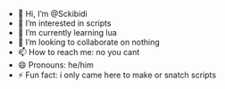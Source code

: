 - 👋 Hi, I’m @Sckibidi
- 👀 I’m interested in scripts
- 🌱 I’m currently learning lua
- 💞️ I’m looking to collaborate on nothing
- 📫 How to reach me: no you cant
- 😄 Pronouns: he/him
- ⚡ Fun fact: i only came here to make or snatch scripts

<!---
Sckibidi/Sckibidi is a ✨ special ✨ repository because its `README.md` (this file) appears on your GitHub profile.
You can click the Preview link to take a look at your changes.
--->
